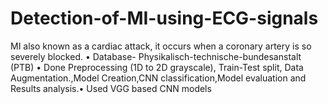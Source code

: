 # Detection-of-MI-using-ECG-signals
 MI also known as a cardiac attack, it occurs when a coronary artery is so severely blocked. • Database- Physikalisch-technische-bundesanstalt (PTB) • Done Preprocessing (1D to 2D grayscale), Train-Test split, Data Augmentation.,Model Creation,CNN classification,Model evaluation and Results analysis.• Used VGG based CNN models
